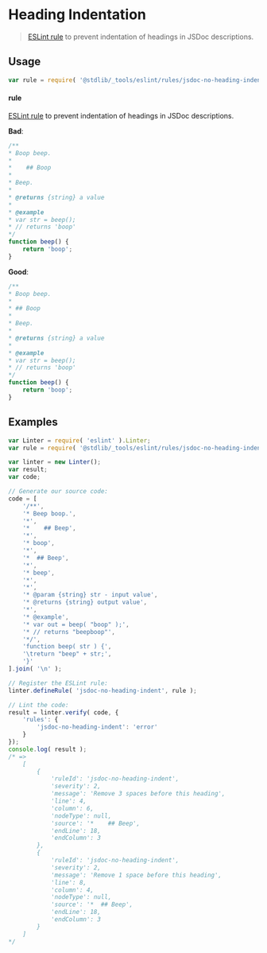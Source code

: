 # Heading Indentation

> [ESLint rule][eslint-rules] to prevent indentation of headings in JSDoc descriptions.

<section class="intro">

</section>

<!-- /.intro -->

<section class="usage">

## Usage

```javascript
var rule = require( '@stdlib/_tools/eslint/rules/jsdoc-no-heading-indent' );
```

#### rule

[ESLint rule][eslint-rules] to prevent indentation of headings in JSDoc descriptions.

**Bad**:

<!-- eslint-disable stdlib/jsdoc-no-heading-indent, stdlib/jsdoc-markdown-remark -->

```javascript
/**
* Boop beep.
*
*    ## Boop
*
* Beep.
*
* @returns {string} a value
*
* @example
* var str = beep();
* // returns 'boop'
*/
function beep() {
    return 'boop';
}
```

**Good**:

```javascript
/**
* Boop beep.
*
* ## Boop
*
* Beep.
*
* @returns {string} a value
*
* @example
* var str = beep();
* // returns 'boop'
*/
function beep() {
    return 'boop';
}
```

</section>

<!-- /.usage -->

<section class="examples">

## Examples

<!-- eslint no-undef: "error" -->

```javascript
var Linter = require( 'eslint' ).Linter;
var rule = require( '@stdlib/_tools/eslint/rules/jsdoc-no-heading-indent' );

var linter = new Linter();
var result;
var code;

// Generate our source code:
code = [
    '/**',
    '* Beep boop.',
    '*',
    '*    ## Beep',
    '*',
    '* boop',
    '*',
    '*  ## Beep',
    '*',
    '* beep',
    '*',
    '*',
    '* @param {string} str - input value',
    '* @returns {string} output value',
    '*',
    '* @example',
    '* var out = beep( "boop" );',
    '* // returns "beepboop"',
    '*/',
    'function beep( str ) {',
    '\treturn "beep" + str;',
    '}'
].join( '\n' );

// Register the ESLint rule:
linter.defineRule( 'jsdoc-no-heading-indent', rule );

// Lint the code:
result = linter.verify( code, {
    'rules': {
        'jsdoc-no-heading-indent': 'error'
    }
});
console.log( result );
/* =>
    [
        {
            'ruleId': 'jsdoc-no-heading-indent',
            'severity': 2,
            'message': 'Remove 3 spaces before this heading',
            'line': 4,
            'column': 6,
            'nodeType': null,
            'source': '*    ## Beep',
            'endLine': 18,
            'endColumn': 3
        },
        {
            'ruleId': 'jsdoc-no-heading-indent',
            'severity': 2,
            'message': 'Remove 1 space before this heading',
            'line': 8,
            'column': 4,
            'nodeType': null,
            'source': '*  ## Beep',
            'endLine': 18,
            'endColumn': 3
        }
    ]
*/
```

</section>

<!-- /.examples -->

<section class="links">

[eslint-rules]: https://eslint.org/docs/developer-guide/working-with-rules

</section>

<!-- /.links -->
